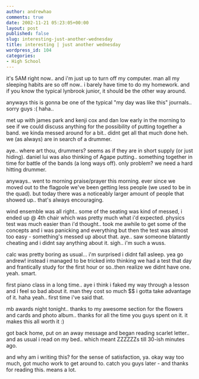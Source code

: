 ```yaml
---
author: andrewhao
comments: true
date: 2002-11-21 05:23:05+00:00
layout: post
published: false
slug: interesting-just-another-wednesday
title: interesting | just another wednesday
wordpress_id: 104
categories:
- High School
---
```


it's 5AM right now.. and i'm just up to turn off my computer. man all my sleeping habits are so off now.. i barely have time to do my homework. and if you know the typical lynbrook junior, it should be the other way around.

anyways this is gonna be one of the typical "my day was like this" journals.. sorry guys  :(  haha..

met up with james park and kenji cox and dan low early in the morning to see if we could discuss anything for the possibility of putting together a band. we kinda messed around for a bit.. didnt get all that much done heh. we (as always) are in search of a drummer.

aye.. where art thou, drummers? seems as if they are in short supply (or just hiding). daniel lui was also thinking of Agape putting.. something together in time for battle of the bands (a long ways off). only problem? we need a hard hitting drummer.

anyways.. went to morning praise/prayer this morning. ever since we moved out to the flagpole we've been getting less people (we used to be in the quad). but today there was a noticeably larger amount of people that showed up.. that's always encouraging.

wind ensemble was all right.. some of the seating was kind of messed, i ended up @ 4th chair which was pretty much what i'd expected. physics test was much easier than i'd thought.. took me awhile to get some of the concepts and i was panicking and everything but then the test was almost too easy - something's messed up about that. aye.. saw someone blatantly cheating and i didnt say anything about it. sigh.. i'm such a wuss.

calc was pretty boring as usual... i'm surprised i didnt fall asleep. yea go andrew! instead i managed to be tricked into thinking we had a test that day and frantically study for the first hour or so..then realize we didnt have one. yeah. smart.

first piano class in a long time.. aye i think i faked my way through a lesson and i feel so bad about it. man they cost so much $$ i gotta take advantage of it. haha yeah.. first time i've said that.

mb awards night tonight.. thanks to my awesome section for the flowers and cards and photo album.. thanks for all the time you guys spent on it. it makes this all worth it  :)

got back home, put on an away message and began reading scarlet letter.. and as usual i read on my bed.. which meant ZZZZZZs till 30-ish minutes ago.

and why am i writing this? for the sense of satisfaction, ya. okay way too much, got mucho work to get around to. catch you guys later - and thanks for reading this. means a lot.
